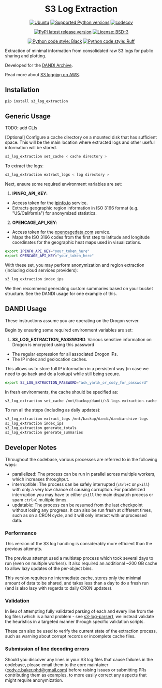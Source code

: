 <p align="center">
  <h1 align="center">S3 Log Extraction</h3>
  <p align="center">
    <a href="https://pypi.org/project/s3_log_extraction/"><img alt="Ubuntu" src="https://img.shields.io/badge/Ubuntu-E95420?style=flat&logo=ubuntu&logoColor=white"></a>
    <a href="https://pypi.org/project/s3_log_extraction/"><img alt="Supported Python versions" src="https://img.shields.io/pypi/pyversions/dandi_s3_log_parser.svg"></a>
    <a href="https://codecov.io/github/dandi/s3_log_extraction?branch=main"><img alt="codecov" src="https://codecov.io/github/dandi/s3_log_extraction/coverage.svg?branch=main"></a>
  </p>
  <p align="center">
    <a href="https://pypi.org/project/s3_log_extraction/"><img alt="PyPI latest release version" src="https://badge.fury.io/py/dandi_s3_log_parser.svg?id=py&kill_cache=1"></a>
    <a href="https://github.com/dandi/s3_log_extraction/blob/main/license.txt"><img alt="License: BSD-3" src="https://img.shields.io/pypi/l/dandi_s3_log_parser.svg"></a>
  </p>
  <p align="center">
    <a href="https://github.com/psf/black"><img alt="Python code style: Black" src="https://img.shields.io/badge/python_code_style-black-000000.svg"></a>
    <a href="https://github.com/astral-sh/ruff"><img alt="Python code style: Ruff" src="https://img.shields.io/endpoint?url=https://raw.githubusercontent.com/astral-sh/ruff/main/assets/badge/v2.json"></a>
  </p>
</p>

Extraction of minimal information from consolidated raw S3 logs for public sharing and plotting.

Developed for the [DANDI Archive](https://dandiarchive.org/).

Read more about [S3 logging on AWS](https://web.archive.org/web/20240807191829/https://docs.aws.amazon.com/AmazonS3/latest/userguide/LogFormat.html).



## Installation

```bash
pip install s3_log_extraction
```



## Generic Usage

TODO: add CLIs

[Optional] Configure a cache directory on a mounted disk that has sufficient space. This will be the main location where extracted logs and other useful information will be stored.

```bash
s3_log_extraction set_cache < cache directory >
```

To extract the logs:

```bash
s3_log_extraction extract_logs < log directory >
```

Next, ensure some required environment variables are set:

1. **IPINFO_API_KEY**:
  - Access token for the [ipinfo.io](ipinfo.io) service.
  - Extracts geographic region information in ISO 3166 format (e.g. "US/California") for anonymized statistics.
2. **OPENCAGE_API_KEY**:
  - Access token for the [opencagedata.com](opencagedata.com) service.
  - Maps the ISO 3166 codes from the first step to latitude and longitude coordinates for the geographic heat maps used in visualizations.

```bash
export IPINFO_API_KEY="your_token_here"
export OPENCAGE_API_KEY="your_token_here"
```

With these set, you may perform anonymization and region extraction (including cloud services providers):

```bash
s3_log_extraction index_ips
````

We then recommend generating custom summaries based on your bucket structure. See the DANDI usage for one example of this.



## DANDI Usage

These instructions assume you are operating on the Drogon server.

Begin by ensuring some required environment variables are set:

1. **S3_LOG_EXTRACTION_PASSWORD**: Various sensitive information on Drogon is encrypted using this password
  - The regular expression for all associated Drogon IPs.
  - The IP index and geolocation caches.

This allows us to store full IP information in a persistent way (in case we need to go back and do a lookup) while still being secure.

```bash
export S3_LOG_EXTRACTION_PASSWORD="ask_yarik_or_cody_for_password"
```

In fresh environments, the cache should be specified as:

```bash
s3_log_extraction set_cache /mnt/backup/dandi/s3-logs-extraction-cache
```

To run all the steps (including as daily updates):

```bash
s3_log_extraction extract_logs /mnt/backup/dandi/dandiarchive-logs
s3_log_extraction index_ips
s3_log_extraction generate_totals
s3_log_extraction generate_summaries
```



## Developer Notes

Throughout the codebase, various processes are referred to in the following ways:

- parallelized: The process can be run in parallel across multiple workers, which increases throughput.
- interruptible: The process can be safely interrupted (`ctrl+C` or `pkill`) with only a very low chance of causing corruption. For parallelized interruption you may have to either `pkill` the main dispatch process or spam `ctrl+C` multiple times.
- updatable: The process can be resumed from the last checkpoint without losing any progress. It can also be run fresh at different times, such as on a CRON cycle, and it will only interact with unprocessed data.

### Performance

This version of the S3 log handling is considerably more efficient than the previous attempts.

The previous attempt used a multistep process which took several days to run (even on multiple workers). It also required an additional ~200 GB cache to allow lazy updates of the per-object bins.

This version requires no intermediate cache, stores only the minimal amount of data to be shared, and takes less than a day to do a fresh run (and is also lazy with regards to daily CRON updates).

### Validation

In lieu of attempting fully validated parsing of each and every line from the log files (which is a hard problem - see [s3-log-parser](https://github.com/dandi/s3-log-parser)), we instead validate the heuristics in a targeted manner through specific validation scripts.

These can also be used to verify the current state of the extraction process, such as warning about corrupt records or incomplete cache files.

### Submission of line decoding errors

Should you discover any lines in your S3 log files that cause failures in the codebase, please email them to the core maintainer (cody.c.baker.phd@gmail.com) before raising issues or submitting PRs contributing them as examples, to more easily correct any aspects that might require anonymization.
